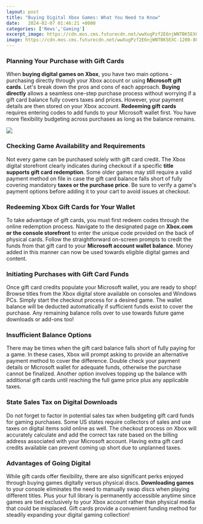 ```yaml
---
layout: post
title: "Buying Digital Xbox Games: What You Need to Know"
date:   2024-02-07 01:46:21 +0000
categories: ['News','Gaming']
excerpt_image: https://cdn.mos.cms.futurecdn.net/wwXugPzf2E6njWNTBK5EXC-1200-80.jpg
image: https://cdn.mos.cms.futurecdn.net/wwXugPzf2E6njWNTBK5EXC-1200-80.jpg
---
```


### Planning Your Purchase with Gift Cards  
When **buying digital games on Xbox**, you have two main options - purchasing directly through your Xbox account or using **Microsoft gift cards**. Let's break down the pros and cons of each approach. **Buying directly** allows a seamless one-step purchase process without worrying if a gift card balance fully covers taxes and prices. However, your payment details are then stored on your Xbox account. **Redeeming gift cards** requires entering codes to add funds to your Microsoft wallet first. You have more flexibility budgeting across purchases as long as the balance remains. 

![](https://cdn.mos.cms.futurecdn.net/wwXugPzf2E6njWNTBK5EXC-1200-80.jpg)
### Checking Game Availability and Requirements
Not every game can be purchased solely with gift card credit. The Xbox digital storefront clearly indicates during checkout if a specific **title supports gift card redemption**. Some older games may still require a valid payment method on file in case the gift card balance falls short of fully covering mandatory **taxes or the purchase price**. Be sure to verify a game's payment options before adding it to your cart to avoid issues at checkout.
### Redeeming Xbox Gift Cards for Your Wallet
To take advantage of gift cards, you must first redeem codes through the online redemption process. Navigate to the designated page on **Xbox.com or the console storefront** to enter the unique code provided on the back of physical cards. Follow the straightforward on-screen prompts to credit the funds from that gift card to your **Microsoft account wallet balance**. Money added in this manner can now be used towards eligible digital games and content. 
### Initiating Purchases with Gift Card Funds
Once gift card credits populate your Microsoft wallet, you are ready to shop! Browse titles from the Xbox digital store available on consoles and Windows PCs. Simply start the checkout process for a desired game. The wallet balance will be deducted automatically if sufficient funds exist to cover the purchase. Any remaining balance rolls over to use towards future game downloads or add-ons too!
### Insufficient Balance Options 
There may be times when the gift card balance falls short of fully paying for a game. In these cases, Xbox will prompt asking to provide an alternative payment method to cover the difference. Double check your payment details or Microsoft wallet for adequate funds, otherwise the purchase cannot be finalized. Another option involves topping up the balance with additional gift cards until reaching the full game price plus any applicable taxes.
### State Sales Tax on Digital Downloads  
Do not forget to factor in potential sales tax when budgeting gift card funds for gaming purchases. Some US states require collectors of sales and use taxes on digital items sold online as well. The checkout process on Xbox will accurately calculate and add the correct tax rate based on the billing address associated with your Microsoft account. Having extra gift card credits available can prevent coming up short due to unplanned taxes.
### Advantages of Going Digital 
While gift cards offer flexibility, there are also significant perks enjoyed through buying games digitally versus physical discs. **Downloading games** to your console eliminates the need to manually swap discs when playing different titles. Plus your full library is permanently accessible anytime since games are tied exclusively to your Xbox account rather than physical media that could be misplaced. Gift cards provide a convenient funding method for steadily expanding your digital gaming collection!